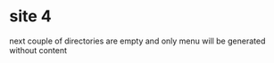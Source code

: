 site 4
======

next couple of directories are empty and only menu will be generated without
content
